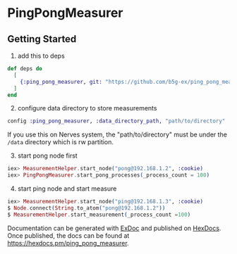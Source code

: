 # PingPongMeasurer

## Getting Started

1. add this to deps

```elixir
def deps do
  [
    {:ping_pong_measurer, git: "https://github.com/b5g-ex/ping_pong_measurer.git"}
  ]
end
```

2. configure data directory to store measurements

```elixir
config :ping_pong_measurer, :data_directory_path, "path/to/directory"
```

If you use this on Nerves system, the "path/to/directory" must be under the `/data` directory which is rw partition.

3. start pong node first

```elixir
iex> MeasurementHelper.start_node("pong@192.168.1.2", :cookie)
iex> PingPongMeasurer.start_pong_processes(_process_count = 100)
```

4. start ping node and start measure

```elixir
iex> MeasurementHelper.start_node("ping@192.168.1.3", :cookie)
$ Node.connect(String.to_atom("pong@192.168.1.2"))
$ MeasurementHelper.start_measurement(_process_count =100)
```

Documentation can be generated with [ExDoc](https://github.com/elixir-lang/ex_doc)
and published on [HexDocs](https://hexdocs.pm). Once published, the docs can
be found at <https://hexdocs.pm/ping_pong_measurer>.

